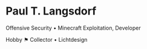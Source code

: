 # Paul T. Langsdorf

Offensive Security • Minecraft Exploitation, Developer


Hobby ⚑ Collector • Lichtdesign
